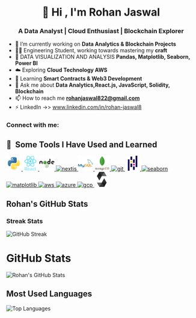 <h1 align="center">👋 Hi , I'm Rohan Jaswal</h1>
<h3 align="center">A Data Analyst | Cloud Enthusiast | Blockchain Explorer</h3>

- 🔭 I’m currently working on **Data Analytics & Blockchain   Projects**
- 👨‍💻 Engineering Student, working towards mastering my **craft**
- 👯 DATA VISUALIZATION AND ANALYSIS **Pandas, Matplotlib, Seaborn, Power BI**
- ☁️ Exploring **Cloud Technology AWS**
- 🌱 Learning **Smart Contracts & Web3 Development**
- 💬 Ask me about **Data Analytics,React.js, JavaScript, Solidity, Blockchain**
- 📫 How to reach me **rohanjaswal822@gmail.com**
- ⚡ LinkedIn ->> www.linkedin.com/in/rohan-jaswal8

<h3 align="left">Connect with me:</h3>
<p align="left">
</p>

<h3 align="left"><h2> 🚀 &nbsp;Some Tools I Have Used and Learned</h2>
</h3>
<p align="left"> 
 <a href="https://www.python.org" target="_blank" rel="noreferrer"> 
   <img src="https://raw.githubusercontent.com/devicons/devicon/master/icons/python/python-original.svg" alt="python" width="40" height="40"/> 
 </a> 
 <a href="https://reactjs.org/" target="_blank" rel="noreferrer"> 
   <img src="https://raw.githubusercontent.com/devicons/devicon/master/icons/react/react-original-wordmark.svg" alt="react" width="40" height="40"/> 
 </a> 
 <a href="https://nodejs.org" target="_blank" rel="noreferrer"> 
   <img src="https://raw.githubusercontent.com/devicons/devicon/master/icons/nodejs/nodejs-original-wordmark.svg" alt="nodejs" width="40" height="40"/> 
 </a> 
 <a href="https://nextjs.org/" target="_blank" rel="noreferrer"> 
   <img src="https://cdn.worldvectorlogo.com/logos/nextjs-2.svg" alt="nextjs" width="40" height="40"/> 
 </a> 
 <a href="https://www.mysql.com/" target="_blank" rel="noreferrer"> 
   <img src="https://raw.githubusercontent.com/devicons/devicon/master/icons/mysql/mysql-original-wordmark.svg" alt="mysql" width="40" height="40"/> 
 </a> 
 <a href="https://www.mongodb.com/" target="_blank" rel="noreferrer"> 
   <img src="https://raw.githubusercontent.com/devicons/devicon/master/icons/mongodb/mongodb-original-wordmark.svg" alt="mongodb" width="40" height="40"/> 
 </a> 
 <a href="https://git-scm.com/" target="_blank" rel="noreferrer"> 
   <img src="https://www.vectorlogo.zone/logos/git-scm/git-scm-icon.svg" alt="git" width="40" height="40"/> 
 </a> 
 <a href="https://pandas.pydata.org/" target="_blank" rel="noreferrer"> 
   <img src="https://raw.githubusercontent.com/devicons/devicon/2ae2a900d2f041da66e950e4d48052658d850630/icons/pandas/pandas-original.svg" alt="pandas" width="40" height="40"/> 
 </a> 
 <a href="https://seaborn.pydata.org/" target="_blank" rel="noreferrer"> 
   <img src="https://seaborn.pydata.org/_images/logo-mark-lightbg.svg" alt="seaborn" width="40" height="40"/> 
 </a> 
 <a href="https://matplotlib.org/" target="_blank" rel="noreferrer"> 
   <img src="https://upload.wikimedia.org/wikipedia/commons/8/84/Matplotlib_icon.svg" alt="matplotlib" width="40" height="40"/> 
 </a> 
 <a href="https://aws.amazon.com/" target="_blank" rel="noreferrer"> 
   <img src="https://cdn.worldvectorlogo.com/logos/aws-2.svg" alt="aws" width="40" height="40"/> 
 </a> 
 <a href="https://azure.microsoft.com/" target="_blank" rel="noreferrer"> 
   <img src="https://www.vectorlogo.zone/logos/microsoft_azure/microsoft_azure-icon.svg" alt="azure" width="40" height="40"/> 
 </a> 
 <a href="https://cloud.google.com/" target="_blank" rel="noreferrer"> 
   <img src="https://www.vectorlogo.zone/logos/google_cloud/google_cloud-icon.svg" alt="gcp" width="40" height="40"/> 
 </a> 
 <a href="https://soliditylang.org/" target="_blank" rel="noreferrer"> 
   <img src="https://raw.githubusercontent.com/devicons/devicon/master/icons/solidity/solidity-original.svg" alt="solidity" width="40" height="40"/> 
 </a> 
</p>

<h2>Rohan's GitHub Stats </h2> 

### Streak Stats
![GitHub Streak](https://streak-stats.demolab.com/?user=Rohanjaswal8&theme=radical)

# GitHub Stats
![Rohan's GitHub Stats](https://github-readme-stats.vercel.app/api?username=Rohanjaswal8&show_icons=true&theme=radical)

## Most Used Languages
![Top Languages](https://github-readme-stats.vercel.app/api/top-langs/?username=Rohanjaswal8&layout=compact&theme=radical)
